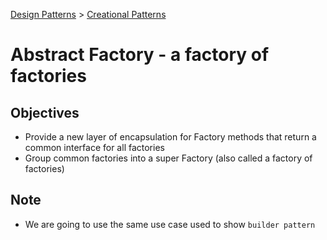 [Design Patterns](../../) > [Creational Patterns](../)

# Abstract Factory - a factory of factories

## Objectives
- Provide a new layer of encapsulation for Factory methods that return a common interface for all factories
- Group common factories into a super Factory (also called a factory of factories)

## Note
- We are going to use the same use case used to show ``builder pattern``